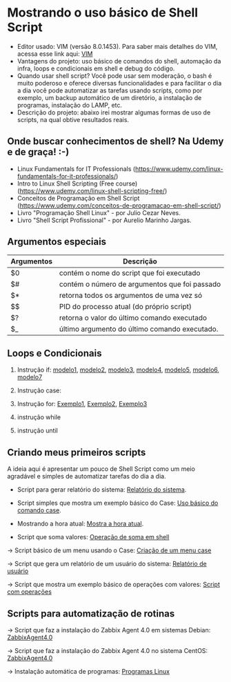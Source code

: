# Mostrando o uso básico de Shell Script

- Editor usado: VIM (versão 8.0.1453). Para saber mais detalhes do VIM, acessa esse link aqui: [VIM](https://github.com/amaurybsouza/LPIC1-Linux_Administrator/blob/master/Exame%20101/Topic%20103:%20GNU%20and%20Unix%20Commands/103.8%20Perform%20basic%20file%20editing%20operations%20using%20vi)
- Vantagens do projeto: uso básico de comandos do shell, automação da infra, loops e condicionais em shell e debug do código.
- Quando usar shell script? Você pode usar sem moderação, o bash é muito poderoso e oferece diversas funcionalidades e para facilitar o dia a dia você pode automatizar as tarefas usando scripts, como por exemplo, um backup automático de um diretório, a instalação de programas, instalação do LAMP, etc.
- Descrição do projeto: abaixo irei mostrar algumas formas de uso de scripts, na qual obtive resultados reais.

## Onde buscar conhecimentos de shell? Na Udemy e de graça! :-)
- Linux Fundamentals for IT Professionals (https://www.udemy.com/linux-fundamentals-for-it-professionals/)
- Intro to Linux Shell Scripting (Free course) (https://www.udemy.com/linux-shell-scripting-free/)
- Conceitos de Programação em Shell Script (https://www.udemy.com/conceitos-de-programacao-em-shell-script/)
- Livro "Programação Shell Linux" - por Julio Cezar Neves.
- Livro "Shell Script Profissional" - por Aurelio Marinho Jargas.

## Argumentos especiais

Argumentos| Descrição
--------- | ----------------------------------------------
   $0     | contém o nome do script que foi executado
   $#     | contém o número de argumentos que foi passado 
   $*     | retorna todos os argumentos de uma vez só
   $$     | PID do processo atual (do próprio script)
   $?     | retorna o valor do último comando executado
   $_     | último argumento do último comando executado.

## Loops e Condicionais

1) Instrução if: [modelo1](https://github.com/amaurybsouza/Shell-Script/blob/master/CursoShellScript/ScriptsAmaury/TesteFor2.sh), [modelo2](https://github.com/amaurybsouza/Shell-Script/blob/master/CursoShellScript/ScriptsAmaury/TesteIf1.sh), [modelo3](https://github.com/amaurybsouza/Shell-Script/blob/master/ScriptsTestes/if3_1.sh), [modelo4](https://github.com/amaurybsouza/Shell-Script/blob/master/ScriptsTestes/jogo_secreto.sh), [modelo5](https://github.com/amaurybsouza/Shell-Script/blob/master/ScriptsTestes/verifica_valor.sh), [modelo6](https://github.com/amaurybsouza/Shell-Script/blob/master/ScriptsTestes/compare.sh), [modelo7](https://github.com/amaurybsouza/Shell-Script/blob/master/ScriptsTestes/dir.sh)

2) Instrução case:

3) Instrução for: [Exemplo1](https://github.com/amaurybsouza/Shell-Script/blob/master/CursoShellScript/ScriptsAmaury/InstrucoesLoop.txt), [Exemplo2](https://github.com/amaurybsouza/Shell-Script/blob/master/CursoShellScript/ScriptsAmaury/InstrucoesLoop2.sh), [Exemplo3](https://github.com/amaurybsouza/Shell-Script/blob/master/CursoShellScript/ScriptsAmaury/TesteFor2.sh)

4) instrução while

5) instrução until


## Criando meus primeiros scripts
A ideia aqui é apresentar um pouco de Shell Script como um meio agradável e simples de automatizar tarefas do dia a dia.
- Script para gerar relatório do sistema: [Relatório do sistema](https://github.com/amaurybsouza/Shell-Script/blob/master/CursoShellScript/ScriptsAmaury/RelatorioMaquina.sh).

- Script simples que mostra um exemplo básico do Case: [Uso básico do comando case](https://github.com/amaurybsouza/Shell-Script/blob/master/CursoShellScript/ScriptsAmaury/ScriptCase.sh).

- Mostrando a hora atual: [Mostra a hora atual](https://github.com/amaurybsouza/Shell-Script/blob/master/CursoShellScript/ScriptsAmaury/HoraAtual.sh).

- Script que soma valores: [Operação de soma em shell](https://github.com/amaurybsouza/Shell-Script/blob/master/CursoShellScript/ScriptsAmaury/SomaValores.sh)

-> Script básico de um menu usando o Case: [Criação de um menu case](https://github.com/amaurybsouza/Shell-Script/blob/master/CursoShellScript/ScriptsAmaury/MenuCase.sh)

-> Script que gera um relatório de um usuário do sistema: [Relatório de usuário](https://github.com/amaurybsouza/Shell-Script/blob/master/CursoShellScript/ScriptsAmaury/RelatoriodeUsuario.sh)

-> Script que mostra um exemplo básico de operações com valores: [Script com operações](https://github.com/amaurybsouza/Shell-Script/blob/master/CursoShellScript/ScriptsAmaury/OperacoesValores.sh)


## Scripts para automatização de rotinas

-> Script que faz a instalação do Zabbix Agent 4.0 em sistemas Debian: [ZabbixAgent4.0](https://github.com/amaurybsouza/Shell-Script/blob/master/CursoShellScript/ScriptsAmaury/InstalacaoZabbixAgent.sh)

-> Script que faz a instalação do Zabbix Agent 4.0 no sistema CentOS: [ZabbixAgent4.0](https://github.com/amaurybsouza/Shell-Script/blob/master/CursoShellScript/ScriptsAmaury/ZabbixAgentCentos.sh)

-> Instalação automática de programas: [Programas Linux](https://github.com/amaurybsouza/Shell-Script/blob/master/CursoShellScript/ScriptsAmaury/Install_Softwares.sh)

